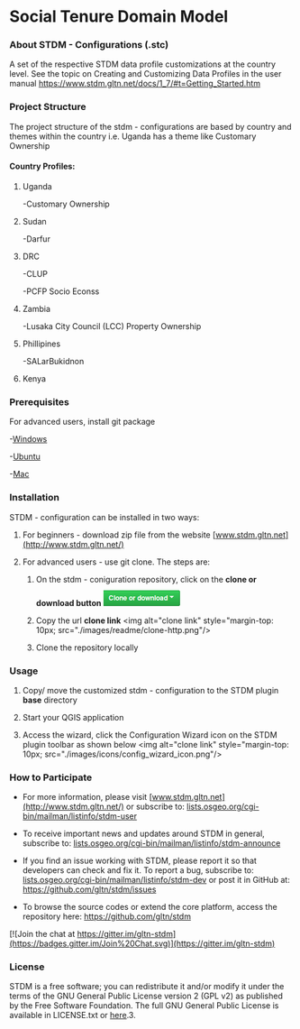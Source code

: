 **Social Tenure Domain Model**
==============================

### About STDM - Configurations (.stc)
A set of the respective STDM data profile customizations at the country level. See the topic on Creating and Customizing Data Profiles in the user manual https://www.stdm.gltn.net/docs/1_7/#t=Getting_Started.htm


### Project Structure

The project structure of the stdm - configurations are based by country and themes within the country i.e. Uganda has a theme like Customary Ownership

#### Country Profiles:
1. Uganda
	
	-Customary Ownership

2. Sudan

	-Darfur 

3. DRC
	
	-CLUP

	-PCFP Socio Econss


4. Zambia
	
	-Lusaka City Council (LCC) Property Ownership


5. Phillipines
	
	-SALarBukidnon

6. Kenya

### Prerequisites

For advanced users, install git package

-[Windows](https://www.atlassian.com/git/tutorials/install-git#windows)

-[Ubuntu](https://www.atlassian.com/git/tutorials/install-git#linux)

-[Mac](https://www.atlassian.com/git/tutorials/install-git#mac-os-x)

### Installation

STDM - configuration can be installed in two ways:

1. For beginners - download zip file from the website [www.stdm.gltn.net](http://www.stdm.gltn.net/)

2. For advanced users - use git clone. The steps are:
		
	1. On the stdm - coniguration repository, click on the **clone or download button** <img alt="clone or download button" style="margin-top: 10px;" src=".//images/readme/clone_button.png"/> 
	
	2. Copy the url **clone link** <img alt="clone link" style="margin-top: 10px; src="./images/readme/clone-http.png"/>

	3. Clone the repository locally


### Usage

1. Copy/ move the customized stdm - configuration to the STDM plugin **base** directory

2. Start your QGIS application

3. Access the wizard, click the Configuration Wizard icon on the STDM plugin toolbar as shown below
	<img alt="clone link" style="margin-top: 10px; src="./images/icons/config_wizard_icon.png"/>



    

### How to Participate

-   For more information, please visit [www.stdm.gltn.net](http://www.stdm.gltn.net/) or subscribe to: [lists.osgeo.org/cgi-bin/mailman/listinfo/stdm-user](http://lists.osgeo.org/cgi-bin/mailman/listinfo/stdm-user)

-   To receive important news and updates around STDM in general, subscribe to: [lists.osgeo.org/cgi-bin/mailman/listinfo/stdm-announce](http://lists.osgeo.org/cgi-bin/mailman/listinfo/stdm-announce)

-   If you find an issue working with STDM, please report it so that developers can check and fix it. To report a bug, subscribe to: [lists.osgeo.org/cgi-bin/mailman/listinfo/stdm-dev](http://lists.osgeo.org/cgi-bin/mailman/listinfo/stdm-dev) or post it in GitHub at: <https://github.com/gltn/stdm/issues>

-   To browse the source codes or extend the core platform, access the repository here: <https://github.com/gltn/stdm>

[![Join the chat at https://gitter.im/gltn-stdm](https://badges.gitter.im/Join%20Chat.svg)](https://gitter.im/gltn-stdm)


### License

STDM is a free software; you can redistribute it and/or modify it under the terms of the GNU General Public License version 2 (GPL v2) as published by the Free Software Foundation. The full GNU General Public License is available in LICENSE.txt or [here](http://www.gnu.org/licenses/gpl-2.0.html).3.